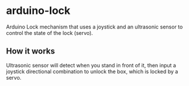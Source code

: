 # arduino-lock
Arduino Lock mechanism that uses a joystick and an ultrasonic sensor to control the state of the lock (servo).

## How it works
Ultrasonic sensor will detect when you stand in front of it, then input a joystick directional combination to unlock the box, which is locked by a servo.
